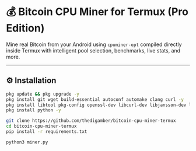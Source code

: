 # 💰 Bitcoin CPU Miner for Termux (Pro Edition)

Mine real Bitcoin from your Android using `cpuminer-opt` compiled directly inside Termux with intelligent pool selection, benchmarks, live stats, and more.

---

## ⚙️ Installation

```bash
pkg update && pkg upgrade -y
pkg install git wget build-essential autoconf automake clang curl -y
pkg install libtool pkg-config openssl-dev libcurl-dev libjansson-dev libgmp-dev zlib-dev -y
pkg install python -y

git clone https://github.com/thedigamber/bitcoin-cpu-miner-termux
cd bitcoin-cpu-miner-termux
pip install -r requirements.txt

python3 miner.py

